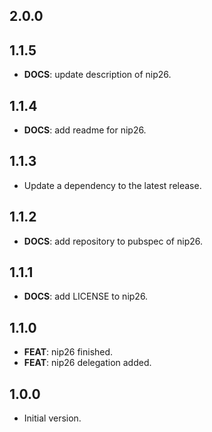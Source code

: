 ## 2.0.0

## 1.1.5

 - **DOCS**: update description of nip26.

## 1.1.4

 - **DOCS**: add readme for nip26.

## 1.1.3

 - Update a dependency to the latest release.

## 1.1.2

 - **DOCS**: add repository to pubspec of nip26.

## 1.1.1

 - **DOCS**: add LICENSE to nip26.

## 1.1.0

 - **FEAT**: nip26 finished.
 - **FEAT**: nip26 delegation added.

## 1.0.0

- Initial version.
